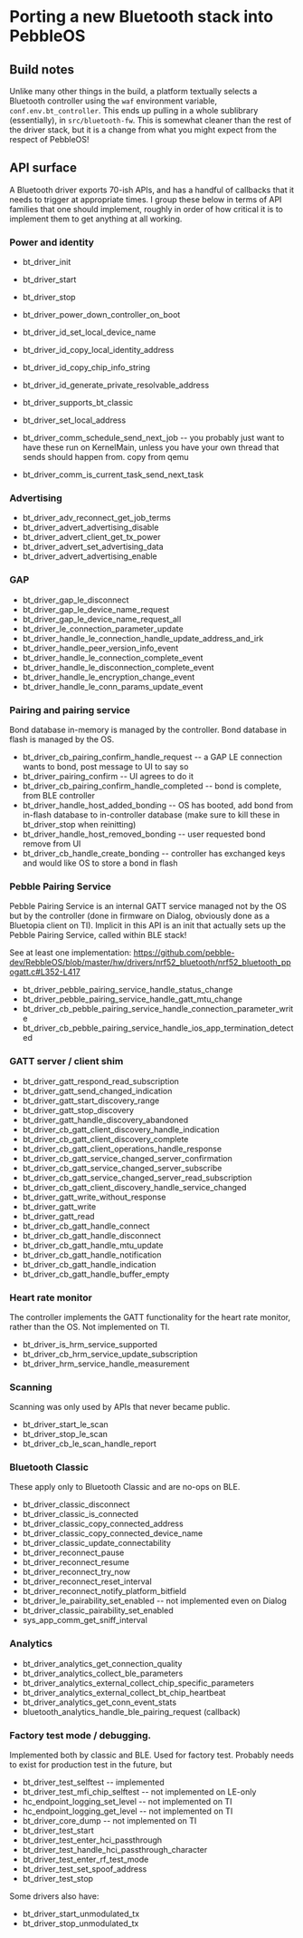 # Porting a new Bluetooth stack into PebbleOS

## Build notes

Unlike many other things in the build, a platform textually selects a
Bluetooth controller using the `waf` environment variable,
`conf.env.bt_controller`.  This ends up pulling in a whole sublibrary
(essentially), in `src/bluetooth-fw`.  This is somewhat cleaner than the
rest of the driver stack, but it is a change from what you might expect from
the respect of PebbleOS!

## API surface

A Bluetooth driver exports 70-ish APIs, and has a handful of callbacks that
it needs to trigger at appropriate times.  I group these below in terms of
API families that one should implement, roughly in order of how critical it
is to implement them to get anything at all working.

### Power and identity

* bt_driver_init
* bt_driver_start
* bt_driver_stop
* bt_driver_power_down_controller_on_boot
* bt_driver_id_set_local_device_name 
* bt_driver_id_copy_local_identity_address
* bt_driver_id_copy_chip_info_string
* bt_driver_id_generate_private_resolvable_address
* bt_driver_supports_bt_classic
* bt_driver_set_local_address

* bt_driver_comm_schedule_send_next_job -- you probably just want to have
  these run on KernelMain, unless you have your own thread that sends should
  happen from.  copy from qemu
* bt_driver_comm_is_current_task_send_next_task

### Advertising

* bt_driver_adv_reconnect_get_job_terms
* bt_driver_advert_advertising_disable 
* bt_driver_advert_client_get_tx_power
* bt_driver_advert_set_advertising_data
* bt_driver_advert_advertising_enable


### GAP

* bt_driver_gap_le_disconnect
* bt_driver_gap_le_device_name_request
* bt_driver_gap_le_device_name_request_all
* bt_driver_le_connection_parameter_update
* bt_driver_handle_le_connection_handle_update_address_and_irk
* bt_driver_handle_peer_version_info_event
* bt_driver_handle_le_connection_complete_event
* bt_driver_handle_le_disconnection_complete_event
* bt_driver_handle_le_encryption_change_event
* bt_driver_handle_le_conn_params_update_event


### Pairing and pairing service

Bond database in-memory is managed by the controller.  Bond database in
flash is managed by the OS.

* bt_driver_cb_pairing_confirm_handle_request -- a GAP LE connection wants
  to bond, post message to UI to say so
* bt_driver_pairing_confirm -- UI agrees to do it
* bt_driver_cb_pairing_confirm_handle_completed -- bond is complete, from
  BLE controller
* bt_driver_handle_host_added_bonding -- OS has booted, add bond from
  in-flash database to in-controller database (make sure to kill these in
  bt_driver_stop when reinitting)
* bt_driver_handle_host_removed_bonding -- user requested bond remove from
  UI
* bt_driver_cb_handle_create_bonding -- controller has exchanged keys and
  would like OS to store a bond in flash

### Pebble Pairing Service

Pebble Pairing Service is an internal GATT service managed not by the OS but
by the controller (done in firmware on Dialog, obviously done as a Bluetopia
client on TI).  Implicit in this API is an init that actually sets up the
Pebble Pairing Service, called within BLE stack!

See at least one implementation:
https://github.com/pebble-dev/RebbleOS/blob/master/hw/drivers/nrf52_bluetooth/nrf52_bluetooth_ppogatt.c#L352-L417

* bt_driver_pebble_pairing_service_handle_status_change
* bt_driver_pebble_pairing_service_handle_gatt_mtu_change
* bt_driver_cb_pebble_pairing_service_handle_connection_parameter_write
* bt_driver_cb_pebble_pairing_service_handle_ios_app_termination_detected

### GATT server / client shim

* bt_driver_gatt_respond_read_subscription
* bt_driver_gatt_send_changed_indication
* bt_driver_gatt_start_discovery_range
* bt_driver_gatt_stop_discovery
* bt_driver_gatt_handle_discovery_abandoned
* bt_driver_cb_gatt_client_discovery_handle_indication
* bt_driver_cb_gatt_client_discovery_complete
* bt_driver_cb_gatt_client_operations_handle_response
* bt_driver_cb_gatt_service_changed_server_confirmation
* bt_driver_cb_gatt_service_changed_server_subscribe
* bt_driver_cb_gatt_service_changed_server_read_subscription
* bt_driver_cb_gatt_client_discovery_handle_service_changed
* bt_driver_gatt_write_without_response
* bt_driver_gatt_write
* bt_driver_gatt_read
* bt_driver_cb_gatt_handle_connect
* bt_driver_cb_gatt_handle_disconnect
* bt_driver_cb_gatt_handle_mtu_update
* bt_driver_cb_gatt_handle_notification
* bt_driver_cb_gatt_handle_indication
* bt_driver_cb_gatt_handle_buffer_empty

### Heart rate monitor

The controller implements the GATT functionality for the heart rate monitor,
rather than the OS.  Not implemented on TI.

* bt_driver_is_hrm_service_supported
* bt_driver_cb_hrm_service_update_subscription
* bt_driver_hrm_service_handle_measurement

### Scanning

Scanning was only used by APIs that never became public.

* bt_driver_start_le_scan
* bt_driver_stop_le_scan
* bt_driver_cb_le_scan_handle_report

### Bluetooth Classic

These apply only to Bluetooth Classic and are no-ops on BLE.

* bt_driver_classic_disconnect
* bt_driver_classic_is_connected
* bt_driver_classic_copy_connected_address
* bt_driver_classic_copy_connected_device_name
* bt_driver_classic_update_connectability
* bt_driver_reconnect_pause
* bt_driver_reconnect_resume
* bt_driver_reconnect_try_now
* bt_driver_reconnect_reset_interval
* bt_driver_reconnect_notify_platform_bitfield
* bt_driver_le_pairability_set_enabled -- not implemented even on Dialog
* bt_driver_classic_pairability_set_enabled
* sys_app_comm_get_sniff_interval

### Analytics

* bt_driver_analytics_get_connection_quality
* bt_driver_analytics_collect_ble_parameters
* bt_driver_analytics_external_collect_chip_specific_parameters
* bt_driver_analytics_external_collect_bt_chip_heartbeat
* bt_driver_analytics_get_conn_event_stats
* bluetooth_analytics_handle_ble_pairing_request (callback)


### Factory test mode / debugging.

Implemented both by classic and BLE.  Used for factory test.  Probably
needs to exist for production test in the future, but 

* bt_driver_test_selftest -- implemented
* bt_driver_test_mfi_chip_selftest -- not implemented on LE-only
* hc_endpoint_logging_set_level -- not implemented on TI
* hc_endpoint_logging_get_level -- not implemented on TI
* bt_driver_core_dump -- not implemented on TI
* bt_driver_test_start
* bt_driver_test_enter_hci_passthrough
* bt_driver_test_handle_hci_passthrough_character
* bt_driver_test_enter_rf_test_mode
* bt_driver_test_set_spoof_address
* bt_driver_test_stop

Some drivers also have:

* bt_driver_start_unmodulated_tx
* bt_driver_stop_unmodulated_tx
